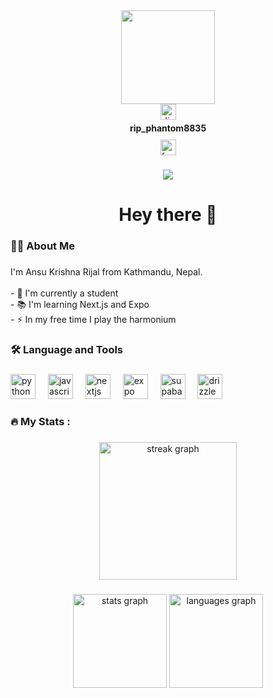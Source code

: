 <div align="center">
  <img height="150" src="https://media.giphy.com/media/M9gbBd9nbDrOTu1Mqx/giphy.gif"  />
</div>

<div align="center">
  <!-- Discord badge -->
  <div>
    <img 
      src="https://img.shields.io/static/v1?message=Discord&logo=discord&label=&color=7289DA&logoColor=white&labelColor=&style=for-the-badge" 
      height="25" 
      alt="discord logo" 
      style="cursor:pointer;"
    />
    <div id="discordUsername" style="margin-top:5px; font-weight:bold;">
      rip_phantom8835
    </div>
  </div>

  <!-- Facebook badge -->
  <div style="margin-top:10px;">
    <a href="https://www.facebook.com/ansu.rijal.399/" target="_blank">
      <img 
        src="https://img.shields.io/static/v1?message=Facebook&logo=facebook&label=&color=1877F2&logoColor=white&labelColor=&style=for-the-badge" 
        height="25" 
        alt="facebook logo" 
      />
    </a>
  </div>
</div>



###

<div align="center">
  <img src="https://visitor-badge.laobi.icu/badge?page_id=PHNTOMXD.PHNTOMXD&"  />
</div>

###

<h1 align="center">Hey there 👋</h1>

###

<h3 align="left">👩‍💻  About Me</h3>

###

<p align="left">
I'm Ansu Krishna Rijal from Kathmandu, Nepal.<br><br>
- 🔭 I'm currently a student<br>
- 📚 I'm learning Next.js and Expo<br>
- ⚡ In my free time I play the harmonium
</p>

###

<h3 align="left">🛠 Language and Tools</h3>

###

<div align="left">
  <img src="https://cdn.jsdelivr.net/gh/devicons/devicon/icons/python/python-original.svg" height="40" alt="python logo"  />
  <img width="12" />
  <img src="https://cdn.jsdelivr.net/gh/devicons/devicon/icons/javascript/javascript-original.svg" height="40" alt="javascript logo"  />
  <img width="12" />
  <img src="https://cdn.jsdelivr.net/gh/devicons/devicon/icons/nextjs/nextjs-original.svg" height="40" alt="nextjs logo"  />
  <img width="12" />
  <img src="https://cdn.jsdelivr.net/gh/devicons/devicon/icons/react/react-original.svg" height="40" alt="expo logo"  />
  <img width="12" />
  <img src="https://skillicons.dev/icons?i=supabase" height="40" alt="supabase logo"  />
  <img width="12" />
  <img src="https://cdn.jsdelivr.net/gh/devicons/devicon/icons/postgresql/postgresql-original.svg" height="40" alt="drizzle logo"  />
  <img width="12" />
</div>

###

<h3 align="left">🔥   My Stats :</h3>

###

<div align="center">
  <img src="https://github-readme-streak-stats.herokuapp.com/?user=PHNTOMXD&locale=en&mode=daily&theme=dark&hide_border=false&border_radius=5&order=3" height="220" alt="streak graph"  />
</div>

###

<div align="center">
  <img src="https://github-readme-stats.vercel.app/api?username=PHNTOMXD&hide_title=false&hide_rank=false&show_icons=true&include_all_commits=true&count_private=true&disable_animations=false&theme=dracula&locale=en&hide_border=false&order=1" height="150" alt="stats graph"  />
  <img src="https://github-readme-stats.vercel.app/api/top-langs?username=PHNTOMXD&locale=en&hide_title=false&layout=compact&card_width=320&langs_count=5&theme=dracula&hide_border=false&order=2" height="150" alt="languages graph"  />
</div>
